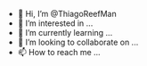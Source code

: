 - 👋 Hi, I’m @ThiagoReefMan
- 👀 I’m interested in ...
- 🌱 I’m currently learning ...
- 💞️ I’m looking to collaborate on ...
- 📫 How to reach me ...

<!---
ThiagoReefMan/ThiagoReefMan is a ✨ special ✨ repository because its `README.md` (this file) appears on your GitHub profile.
You can click the Preview link to take a look at your changes.
--->
